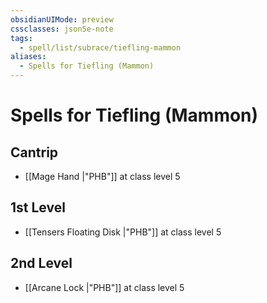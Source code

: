 ```yaml
---
obsidianUIMode: preview
cssclasses: json5e-note
tags:
  - spell/list/subrace/tiefling-mammon
aliases:
  - Spells for Tiefling (Mammon)
---
```

# Spells for Tiefling (Mammon)

## Cantrip

- [[Mage Hand \|"PHB"]] at class level 5

## 1st Level

- [[Tensers Floating Disk \|"PHB"]] at class level 5

## 2nd Level

- [[Arcane Lock \|"PHB"]] at class level 5
